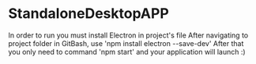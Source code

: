 # StandaloneDesktopAPP
In order to run you must install Electron in project's file
  After navigating to project folder in GitBash, use 'npm install electron --save-dev'
After that you only need to command 'npm start' and your application will launch
:)
